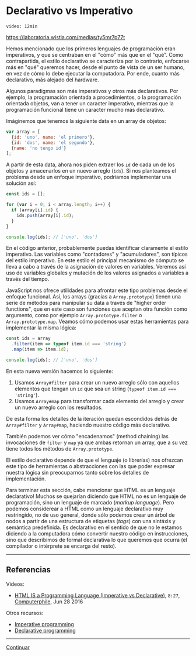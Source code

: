 # Declarativo vs Imperativo

`video: 12min`

https://laboratoria.wistia.com/medias/ty5mr7p77t

Hemos mencionado que los primeros lenguajes de programación eran imperativos, y
que se centraban en el "cómo" más que en el "qué". Como contrapartida, el estilo
declarativo se caracteriza por lo contrario, enfocarse más en "qué" queremos
hacer, desde el punto de vista de un ser humano, en vez de cómo lo debe ejecutar
la computadora. Por ende, cuanto más declarativo, más alejado del hardware.

Algunos paradigmas son más imperativos y otros más declarativos. Por ejemplo,
la programación orientada a procedimientos, o la programación orientada objetos,
van a tener un caracter imperativo, mientras que la programación funcional tiene
un caracter mucho más declarativo.

Imáginemos que tenemos la siguiente data en un array de objetos:

```js
var array = [
  {id: 'uno', name: 'el primero'},
  {id: 'dos', name: 'el segundo'},
  {name: 'no tengo id'}
];
```

A partir de esta data, ahora nos piden extraer los `id` de cada un de los
objetos y amacenarlos en un nuevo arreglo (`ids`). Si nos planteamos el
problema desde un enfoque imperativo, podríamos implementar una solución así:

```js
const ids = [];

for (var i = 0; i < array.length; i++) {
  if (array[i].id) {
    ids.push(array[i].id);
  }
}

console.log(ids); // ['uno', 'dos']
```

En el código anterior, probablemente puedas identificar claramente el estilo
imperativo. Las variables como "contadores" y "acumuladores", son típicos del
estilo imperativo. En este estilo el principal mecanismo de cómputo se lleva a
cabo a través de la asignación de valores en variables. Veremos así uso de
variables globales y mutación de los valores asignados a variables a través del
tiempo.

JavaScript nos ofrece utilidades para afrontar este tipo problemas desde el
enfoque funcional. Así, los arrays (gracias a `Array.prototype`) tienen una
serie de métodos para manipular su data a través de "higher order functions",
que en este caso son funciones que aceptan otra función como argumento, como por
ejemplo `Array.prototype.filter` o `Array.prototype.map`. Veamos cómo podemos
usar estas herramientas para implementar la misma lógica:

```js
const ids = array
  .filter(item => typeof item.id === 'string')
  .map(item => item.id);

console.log(ids); // ['uno', 'dos']
```

En esta nueva versión hacemos lo siguiente:

1. Usamos `Array#filter` para crear un nuevo arreglo sólo con aquellos elementos
   que tengan un `id` que sea un string (`typeof item.id === 'string'`).
2. Usamos `Array#map` para transformar cada elemento del arreglo y crear un
   nuevo arreglo con los resultados.

De esta forma los detalles de la iteración quedan escondidos detrás de
`Array#filter` y `Array#map`, haciendo nuestro código más declarativo.

También podemos ver cómo "encadenamos" (method chaining) las invocaciones de
`filter` y `map` ya que ambas retornan un array, que a su vez tiene todos los
métodos de `Array.prototype`.

El estilo declarativo depende de que el lenguaje (o librerías) nos ofrezcan este
tipo de herramientas o abstracciones con las que poder expresar nuestra lógica
sin preocuparnos tanto sobre los detalles de implementación.

Para terminar esta sección, cabe mencionar que HTML es un lenguaje declarativo!
Muchos se quejarían diciendo que HTML no es un lenguaje de programación, sino un
lenguaje de marcado (_markup language_). Pero podemos considerear a HTML como un
lenguaje declarativo muy restringido, no de uso general, donde sólo podemos
crear un árbol de nodos a partir de una estructura de etiquetas (_tags_) con una
sintáxis y semántica predefinida. Es declarativo en el sentido de que no le
estamos diciendo a la computadora cómo convertir nuestro código en
instrucciones, sino que describimos de formal declarativa lo que queremos que
ocurra (el compilador o intérprete se encarga del resto).

***

## Referencias

Videos:

* [HTML IS a Programming Language (Imperative vs Declarative)](https://www.youtube.com/watch?v=4A2mWqLUpzw),
  `8:27`, [Computerphile](https://www.youtube.com/channel/UC9-y-6csu5WGm29I7JiwpnA),
  Jun 28 2016

Otros recursos:

* [Imperative programming](https://en.wikipedia.org/wiki/Imperative_programming)
* [Declarative programming](https://en.wikipedia.org/wiki/Declarative_programming)

***

[Continuar](04-imperative-exercise.md)
